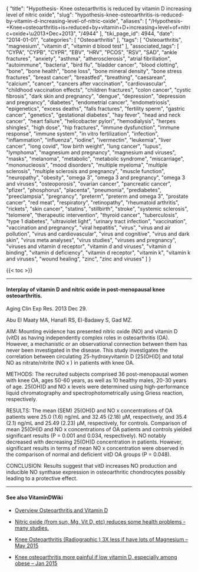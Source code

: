 {
    "title": "Hypothesis- Knee osteoarthritis is reduced by vitamin D increasing level of nitric oxide",
    "slug": "hypothesis-knee-osteoarthritis-is-reduced-by-vitamin-d-increasing-level-of-nitric-oxide",
    "aliases": [
        "/Hypothesis-+Knee+osteoarthritis+is+reduced+by+vitamin+D+increasing+level+of+nitric+oxide+\u2013+Dec+2013",
        "/4944"
    ],
    "tiki_page_id": 4944,
    "date": "2014-01-01",
    "categories": [
        "Osteoarthritis"
    ],
    "tags": [
        "Osteoarthritis",
        "magnesium",
        "vitamin d",
        "vitamin d blood test"
    ],
    "associated_tags": [
        "CYPA",
        "CYPB",
        "CYPR",
        "EBV",
        "HRV",
        "PCOS",
        "RSV",
        "SAD",
        "ankle fractures",
        "anxiety",
        "asthma",
        "atherosclerosis",
        "atrial fibrillation",
        "autoimmune",
        "bacteria",
        "bird flu",
        "bladder cancer",
        "blood clotting",
        "bone",
        "bone health",
        "bone loss",
        "bone mineral density",
        "bone stress fractures",
        "breast cancer",
        "breastfed",
        "breathing",
        "caesarean",
        "calcium",
        "cancer",
        "cancers after vaccination",
        "cardiovascular",
        "childhood vaccination effects",
        "children fractures",
        "colon cancer",
        "cystic fibrosis",
        "dark skin and pregnancy",
        "dengue",
        "depression",
        "depression and pregnancy",
        "diabetes",
        "endometrial cancer",
        "endometriosis",
        "epigenetics",
        "excess deaths",
        "falls fractures",
        "fertility sperm",
        "gastric cancer",
        "genetics",
        "gestational diabetes",
        "hay fever",
        "head and neck cancer",
        "heart failure",
        "helicobacter pylori",
        "hemodialysis",
        "herpes shingles",
        "high dose",
        "hip fractures",
        "immune dysfunction",
        "immune response",
        "immune system",
        "in vitro fertilization",
        "infection",
        "inflammation",
        "influenza",
        "iodine",
        "ivermectin",
        "leukemia",
        "liver cancer",
        "long covid",
        "low birth weight",
        "lung cancer",
        "lupus",
        "lymphoma",
        "magnesium and pregnancy",
        "magnesium and viruses",
        "masks",
        "melanoma",
        "metabolic",
        "metabolic syndrome",
        "miscarriage",
        "mononucleosis",
        "mood disorders",
        "multiple myeloma",
        "multiple sclerosis",
        "multiple sclerosis and pregnancy",
        "muscle function",
        "neuropathy",
        "obesity",
        "omega 3",
        "omega 3 and pregnancy",
        "omega 3 and viruses",
        "osteoporosis",
        "ovarian cancer",
        "pancreatic cancer",
        "pfizer",
        "phosphorus",
        "placenta",
        "pneumonia",
        "prediabetes",
        "preeclampsia",
        "pregnancy",
        "preterm",
        "preterm and omega 3",
        "prostate cancer",
        "red meat",
        "respiratory",
        "retinopathy",
        "rheumatoid arthritis",
        "rickets",
        "skin cancer",
        "statins",
        "stillbirth",
        "stroke",
        "systemic sclerosis",
        "telomere",
        "therapeutic intervention",
        "thyroid cancer",
        "tuberculosis",
        "type 1 diabetes",
        "ultraviolet light",
        "urinary tract infection",
        "vaccination",
        "vaccination and pregnancy",
        "viral hepatitis",
        "virus",
        "virus and air pollution",
        "virus and cardiovascular",
        "virus and cognitive",
        "virus and dark skin",
        "virus meta analyses",
        "virus studies",
        "viruses and pregnancy",
        "viruses and vitamin d receptor",
        "vitamin d and viruses",
        "vitamin d binding",
        "vitamin d deficiency",
        "vitamin d receptor",
        "vitamin k",
        "vitamin k and viruses",
        "wound healing",
        "zinc",
        "zinc and viruses"
    ]
}


{{< toc >}}

---

#### Interplay of vitamin D and nitric oxide in post-menopausal knee osteoarthritis.

Aging Clin Exp Res. 2013 Dec 29.

Abu El Maaty MA, Hanafi RS, El-Badawy S, Gad MZ.

AIM: Mounting evidence has presented nitric oxide (NO) and vitamin D (vitD) as having independently complex roles in osteoarthritis (OA). However, a mechanistic or an observational connection between them has never been investigated in the disease. This study investigates the correlation between circulating 25-hydroxyvitamin D <span>[25(OH)D]</span> and total NO as nitrate/nitrite (NO x ) in patients with knee OA.

METHODS: The recruited subjects comprised 36 post-menopausal women with knee OA, ages 50-60 years, as well as 10 healthy males, 20-30 years of age. 25(OH)D and NO x levels were determined using high-performance liquid chromatography and spectrophotometrically using Griess reaction, respectively.

RESULTS: The mean (SEM) 25(OH)D and NO x concentrations of OA patients were 25.0 (1.6) ng/mL and 32.45 (2.18) μM, respectively, and 35.4 (2.1) ng/mL and 25.49 (2.23) μM, respectively, for controls. Comparison of mean 25(OH)D and NO x concentrations of OA patients and controls yielded significant results (P = 0.001 and 0.034, respectively). NO notably decreased with decreasing 25(OH)D concentration in patients. However, significant results in terms of mean NO x concentration were observed in the comparison of normal and deficient vitD OA groups (P = 0.048).

CONCLUSION: Results suggest that vitD increases NO production and inducible NO synthase expression in osteoarthritic chondrocytes possibly leading to a protective effect.

---

#### See also VitaminDWiki

* [Overview Osteoarthritis and Vitamin D](/tags/overview-osteoarthritis-and-vitamin-d.html)

* [Nitric oxide (from sun, Mg, Vit D, etc) reduces some health problems - many studies.](/tags/nitric-oxide-from-sun-mg-vit-d-etc-reduces-some-health-problems-many-studies.html)

* [Knee Osteoarthritis (Radiographic ) 3X less if have lots of Magnesium – May 2015](/tags/knee-osteoarthritis-radiographic-3x-less-if-have-lots-of-magnesium-may-2015.html)

* [Knee osteoarthritis more painful if low vitamin D, especially among obese – Jan 2015](/tags/knee-osteoarthritis-more-painful-if-low-vitamin-d-especially-among-obese-jan-2015.html)